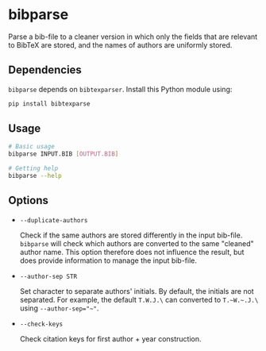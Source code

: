 # bibparse

Parse a bib-file to a cleaner version in which only the fields that are relevant to BibTeX are stored, and the names of authors are uniformly stored.

## Dependencies

`bibparse` depends on `bibtexparser`. Install this Python module using: 

```bash
pip install bibtexparse
```

## Usage

```bash
# Basic usage
bibparse INPUT.BIB [OUTPUT.BIB]

# Getting help
bibparse --help
```

## Options

*   `--duplicate-authors`

    Check if the same authors are stored differently in the input bib-file. `bibparse` will check which authors are converted to the same "cleaned" author name. This option therefore does not influence the result, but does provide information to manage the input bib-file.

*   `--author-sep STR`

    Set character to separate authors' initials. By default, the initials are
    not separated. For example, the default `T.W.J.\` can converted to
    `T.~W.~.J.\` using `--author-sep="~"`.

*   `--check-keys`

    Check citation keys for first author + year construction.
